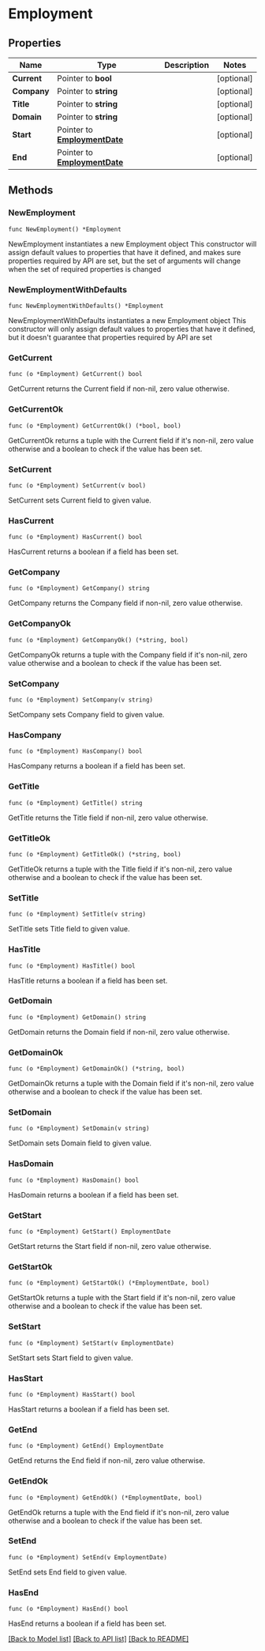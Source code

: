 # Employment

## Properties

Name | Type | Description | Notes
------------ | ------------- | ------------- | -------------
**Current** | Pointer to **bool** |  | [optional] 
**Company** | Pointer to **string** |  | [optional] 
**Title** | Pointer to **string** |  | [optional] 
**Domain** | Pointer to **string** |  | [optional] 
**Start** | Pointer to [**EmploymentDate**](EmploymentDate.md) |  | [optional] 
**End** | Pointer to [**EmploymentDate**](EmploymentDate.md) |  | [optional] 

## Methods

### NewEmployment

`func NewEmployment() *Employment`

NewEmployment instantiates a new Employment object
This constructor will assign default values to properties that have it defined,
and makes sure properties required by API are set, but the set of arguments
will change when the set of required properties is changed

### NewEmploymentWithDefaults

`func NewEmploymentWithDefaults() *Employment`

NewEmploymentWithDefaults instantiates a new Employment object
This constructor will only assign default values to properties that have it defined,
but it doesn't guarantee that properties required by API are set

### GetCurrent

`func (o *Employment) GetCurrent() bool`

GetCurrent returns the Current field if non-nil, zero value otherwise.

### GetCurrentOk

`func (o *Employment) GetCurrentOk() (*bool, bool)`

GetCurrentOk returns a tuple with the Current field if it's non-nil, zero value otherwise
and a boolean to check if the value has been set.

### SetCurrent

`func (o *Employment) SetCurrent(v bool)`

SetCurrent sets Current field to given value.

### HasCurrent

`func (o *Employment) HasCurrent() bool`

HasCurrent returns a boolean if a field has been set.

### GetCompany

`func (o *Employment) GetCompany() string`

GetCompany returns the Company field if non-nil, zero value otherwise.

### GetCompanyOk

`func (o *Employment) GetCompanyOk() (*string, bool)`

GetCompanyOk returns a tuple with the Company field if it's non-nil, zero value otherwise
and a boolean to check if the value has been set.

### SetCompany

`func (o *Employment) SetCompany(v string)`

SetCompany sets Company field to given value.

### HasCompany

`func (o *Employment) HasCompany() bool`

HasCompany returns a boolean if a field has been set.

### GetTitle

`func (o *Employment) GetTitle() string`

GetTitle returns the Title field if non-nil, zero value otherwise.

### GetTitleOk

`func (o *Employment) GetTitleOk() (*string, bool)`

GetTitleOk returns a tuple with the Title field if it's non-nil, zero value otherwise
and a boolean to check if the value has been set.

### SetTitle

`func (o *Employment) SetTitle(v string)`

SetTitle sets Title field to given value.

### HasTitle

`func (o *Employment) HasTitle() bool`

HasTitle returns a boolean if a field has been set.

### GetDomain

`func (o *Employment) GetDomain() string`

GetDomain returns the Domain field if non-nil, zero value otherwise.

### GetDomainOk

`func (o *Employment) GetDomainOk() (*string, bool)`

GetDomainOk returns a tuple with the Domain field if it's non-nil, zero value otherwise
and a boolean to check if the value has been set.

### SetDomain

`func (o *Employment) SetDomain(v string)`

SetDomain sets Domain field to given value.

### HasDomain

`func (o *Employment) HasDomain() bool`

HasDomain returns a boolean if a field has been set.

### GetStart

`func (o *Employment) GetStart() EmploymentDate`

GetStart returns the Start field if non-nil, zero value otherwise.

### GetStartOk

`func (o *Employment) GetStartOk() (*EmploymentDate, bool)`

GetStartOk returns a tuple with the Start field if it's non-nil, zero value otherwise
and a boolean to check if the value has been set.

### SetStart

`func (o *Employment) SetStart(v EmploymentDate)`

SetStart sets Start field to given value.

### HasStart

`func (o *Employment) HasStart() bool`

HasStart returns a boolean if a field has been set.

### GetEnd

`func (o *Employment) GetEnd() EmploymentDate`

GetEnd returns the End field if non-nil, zero value otherwise.

### GetEndOk

`func (o *Employment) GetEndOk() (*EmploymentDate, bool)`

GetEndOk returns a tuple with the End field if it's non-nil, zero value otherwise
and a boolean to check if the value has been set.

### SetEnd

`func (o *Employment) SetEnd(v EmploymentDate)`

SetEnd sets End field to given value.

### HasEnd

`func (o *Employment) HasEnd() bool`

HasEnd returns a boolean if a field has been set.


[[Back to Model list]](../README.md#documentation-for-models) [[Back to API list]](../README.md#documentation-for-api-endpoints) [[Back to README]](../README.md)


